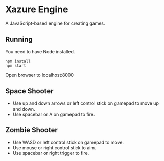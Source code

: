 # Xazure Engine

A JavaScript-based engine for creating games.

## Running

You need to have Node installed.

    npm install
    npm start
    
Open browser to localhost:8000


## Space Shooter

 * Use up and down arrows or left control stick on gamepad to move up and down.
 * Use spacebar or A on gamepad to fire.

## Zombie Shooter

 * Use WASD or left control stick on gamepad to move.
 * Use mouse or right control stick to aim.
 * Use spacebar or right trigger to fire.